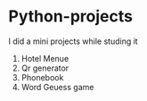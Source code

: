 # Python-projects
I did a mini projects while studing it 
1. Hotel Menue
2. Qr generator
3. Phonebook
4. Word Geuess game
   
